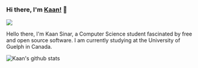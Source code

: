 ### Hi there, I'm [Kaan!](https://kurenet.com) 👋 

![](https://komarev.com/ghpvc/?username=ksinar&color=blue)

Hello there, I'm Kaan Sinar, a Computer Science student fascinated by free and open source software. I am currently studying at the University of Guelph in Canada.

![Kaan's github stats](https://github-readme-stats.vercel.app/api?username=ksinar&show_icons=true)
<!--![Kaan's Top Languages](https://github-readme-stats.vercel.app/api/top-langs/?username=ksinar&layout=compact)
